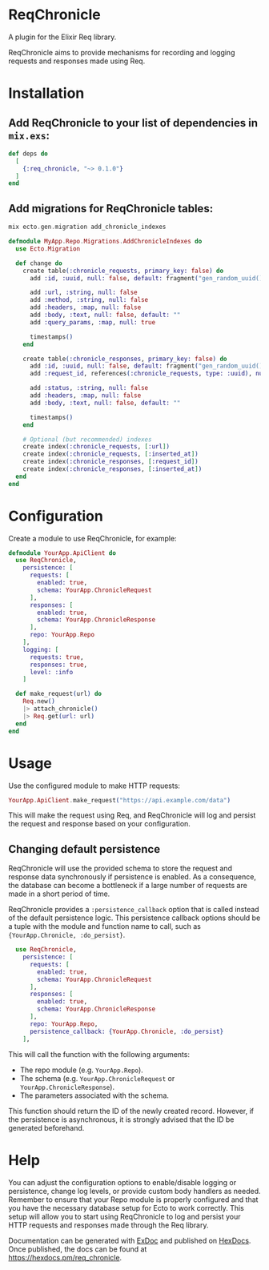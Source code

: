# ReqChronicle

A plugin for the Elixir Req library.

ReqChronicle aims to provide mechanisms for recording and logging requests and responses made using Req.

# Installation

## Add ReqChronicle to your list of dependencies in `mix.exs`:

```elixir
def deps do
  [
    {:req_chronicle, "~> 0.1.0"}
  ]
end
```

## Add migrations for ReqChronicle tables:

```elixir
mix ecto.gen.migration add_chronicle_indexes
```

```elixir
defmodule MyApp.Repo.Migrations.AddChronicleIndexes do
  use Ecto.Migration

  def change do
    create table(:chronicle_requests, primary_key: false) do
      add :id, :uuid, null: false, default: fragment("gen_random_uuid()"), primary_key: true

      add :url, :string, null: false
      add :method, :string, null: false
      add :headers, :map, null: false
      add :body, :text, null: false, default: ""
      add :query_params, :map, null: true

      timestamps()
    end

    create table(:chronicle_responses, primary_key: false) do
      add :id, :uuid, null: false, default: fragment("gen_random_uuid()"), primary_key: true
      add :request_id, references(:chronicle_requests, type: :uuid), null: false

      add :status, :string, null: false
      add :headers, :map, null: false
      add :body, :text, null: false, default: ""

      timestamps()
    end

    # Optional (but recommended) indexes
    create index(:chronicle_requests, [:url])
    create index(:chronicle_requests, [:inserted_at])
    create index(:chronicle_responses, [:request_id])
    create index(:chronicle_responses, [:inserted_at])
  end
end
```

# Configuration

Create a module to use ReqChronicle, for example:

```elixir
defmodule YourApp.ApiClient do
  use ReqChronicle,
    persistence: [
      requests: [
        enabled: true,
        schema: YourApp.ChronicleRequest
      ],
      responses: [
        enabled: true,
        schema: YourApp.ChronicleResponse
      ],
      repo: YourApp.Repo
    ],
    logging: [
      requests: true,
      responses: true,
      level: :info
    ]

  def make_request(url) do
    Req.new()
    |> attach_chronicle()
    |> Req.get(url: url)
  end
end
```

# Usage

Use the configured module to make HTTP requests:

```elixir
YourApp.ApiClient.make_request("https://api.example.com/data")
```

This will make the request using Req, and ReqChronicle will log and persist the request and response based on your configuration.

## Changing default persistence

ReqChronicle will use the provided schema to store the request and response data synchronously if persistence is enabled. As a consequence, the database can become a bottleneck if a large number of requests are made in a short period of time.

ReqChronicle provides a `:persistence_callback` option that is called instead of the default persistence logic. This persistence callback options should be a tuple with the module and function name to call, such as `{YourApp.Chronicle, :do_persist}`.

```elixir
  use ReqChronicle,
    persistence: [
      requests: [
        enabled: true,
        schema: YourApp.ChronicleRequest
      ],
      responses: [
        enabled: true,
        schema: YourApp.ChronicleResponse
      ],
      repo: YourApp.Repo,
      persistence_callback: {YourApp.Chronicle, :do_persist}
    ],
```

This will call the function with the following arguments:

- The repo module (e.g. `YourApp.Repo`).
- The schema (e.g. `YourApp.ChronicleRequest` or `YourApp.ChronicleResponse`).
- The parameters associated with the schema.

This function should return the ID of the newly created record. However, if the persistence is asynchronous, it is strongly advised that the ID be generated beforehand.

# Help

You can adjust the configuration options to enable/disable logging or persistence, change log levels, or provide custom body handlers as needed.
Remember to ensure that your Repo module is properly configured and that you have the necessary database setup for Ecto to work correctly.
This setup will allow you to start using ReqChronicle to log and persist your HTTP requests and responses made through the Req library.


Documentation can be generated with [ExDoc](https://github.com/elixir-lang/ex_doc)
and published on [HexDocs](https://hexdocs.pm). Once published, the docs can
be found at <https://hexdocs.pm/req_chronicle>.
